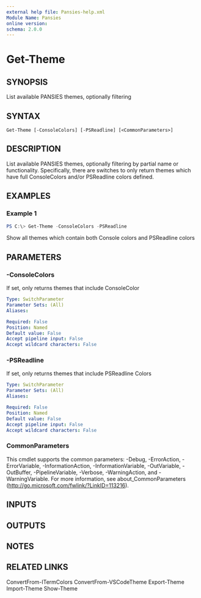 ```yaml
---
external help file: Pansies-help.xml
Module Name: Pansies
online version:
schema: 2.0.0
---
```


# Get-Theme

## SYNOPSIS
List available PANSIES themes, optionally filtering

## SYNTAX

```
Get-Theme [-ConsoleColors] [-PSReadline] [<CommonParameters>]
```

## DESCRIPTION
List available PANSIES themes, optionally filtering by partial name or functionality. Specifically, there are switches to only return themes which have full ConsoleColors and/or PSReadline colors defined.

## EXAMPLES

### Example 1
```powershell
PS C:\> Get-Theme -ConsoleColors -PSReadline
```
Show all themes which contain both Console colors and PSReadline colors

## PARAMETERS

### -ConsoleColors
If set, only returns themes that include ConsoleColor

```yaml
Type: SwitchParameter
Parameter Sets: (All)
Aliases:

Required: False
Position: Named
Default value: False
Accept pipeline input: False
Accept wildcard characters: False
```

### -PSReadline
If set, only returns themes that include PSReadline Colors

```yaml
Type: SwitchParameter
Parameter Sets: (All)
Aliases:

Required: False
Position: Named
Default value: False
Accept pipeline input: False
Accept wildcard characters: False
```

### CommonParameters
This cmdlet supports the common parameters: -Debug, -ErrorAction, -ErrorVariable, -InformationAction, -InformationVariable, -OutVariable, -OutBuffer, -PipelineVariable, -Verbose, -WarningAction, and -WarningVariable. For more information, see about_CommonParameters (http://go.microsoft.com/fwlink/?LinkID=113216).

## INPUTS

## OUTPUTS

## NOTES

## RELATED LINKS
ConvertFrom-ITermColors
ConvertFrom-VSCodeTheme
Export-Theme
Import-Theme
Show-Theme